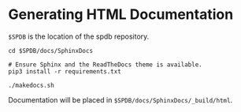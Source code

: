 # Generating HTML Documentation

`$SPDB` is the location of the spdb repository.

```shell
cd $SPDB/docs/SphinxDocs

# Ensure Sphinx and the ReadTheDocs theme is available.
pip3 install -r requirements.txt

./makedocs.sh
```

Documentation will be placed in `$SPDB/docs/SphinxDocs/_build/html`.
